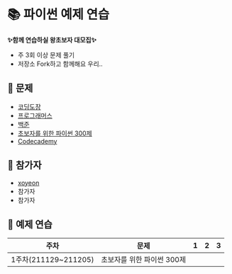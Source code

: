 # 📚 파이썬 예제 연습
 **✨함께 연습하실 왕초보자 대모집✨**
- 주 3회 이상 문제 풀기
- 저장소 Fork하고 함께해요 우리..

## 🐣 문제
- [코딩도장](https://codingdojang.com/)
- [프로그래머스](https://programmers.co.kr/learn/challenges?tab=all_challenges)
- [백준](https://www.acmicpc.net/workbook/view/459)
- [초보자를 위한 파이썬 300제](https://wikidocs.net/book/922)
- [Codecademy](https://www.codecademy.com/catalog/language/python)

## 🐥 참가자
- [xoyeon](https://github.com/xoyeon/Practicing-Python-Examples)
- 참가자
- 참가자

## 🐤 예제 연습
|주차|문제|1|2|3|
|----|-----|-----|-----|----|
|1주차(211129~211205)|초보자를 위한 파이썬 300제|
